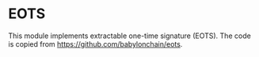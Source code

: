 # EOTS

This module implements extractable one-time signature (EOTS). The code is copied from https://github.com/babylonchain/eots.